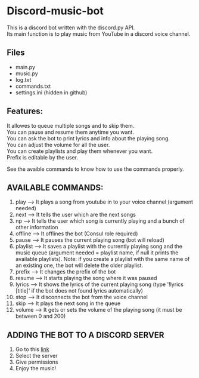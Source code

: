 # Discord-music-bot

This is a discord bot written with the discord.py API.  
Its main function is to play music from YouTube in a discord voice channel.

## Files
- main.py
- music.py
- log.txt
- commands.txt
- settings.ini (hidden in github)


## Features:
It allowes to queue multiple songs and to skip them.  
You can pause and resume them anytime you want.  
You can ask the bot to print lyrics and info about the playing song.  
You can adjust the volume for all the user.  
You can create playlists and play them whenever you want.  
Prefix is editable by the user.  
  
See the avaible commands to know how to use the commands properly.


## AVAILABLE COMMANDS:
1. play --> It plays a song from youtube in to your voice channel (argument needed)
2. next --> It tells the user which are the next songs
3. np --> It tells the user which song is currently playing and a bunch of other information
4. offline --> It offlines the bot (Consul role required)
5. pause --> It pauses the current playing song (bot will reload)
6. playlist --> It saves a playlist with the currently playing song and the music queue (argument needed = playlist name, if null it prints the available playlists). Note: if you create a playlist with the same name of an existing one, the bot will delete the older playlist.
7. prefix --> It changes the prefix of the bot
8. resume --> It starts playing the song where it was paused
9. lyrics --> It shows the lyrics of the current playing song (type '!lyrics [title]' if the bot does not found lyrics automatically)
10. stop --> It disconnects the bot from the voice channel
11. skip --> It plays the next song in the queue
12. volume --> It gets or sets the volume of the playing song (it must be between 0 and 200)


## ADDING THE BOT TO A DISCORD SERVER
1. Go to this [link](https://discord.com/oauth2/authorize?client_id=890316639822835712&scope=bot&permissions=8)
2. Select the server
3. Give permissions
4. Enjoy the music!
